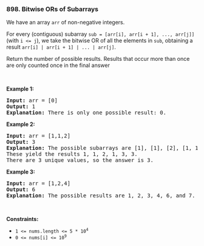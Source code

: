 <h3 align="left"> 898. Bitwise ORs of Subarrays</h3>
<div><p>We have an array <code>arr</code> of non-negative integers.</p>

<p>For every (contiguous) subarray <code>sub = [arr[i], arr[i + 1], ..., arr[j]]</code> (with <code>i &lt;= j</code>), we take the bitwise OR of all the elements in <code>sub</code>, obtaining a result <code>arr[i] | arr[i + 1] | ... | arr[j]</code>.</p>

<p>Return the number of possible results. Results that occur more than once are only counted once in the final answer</p>

<p>&nbsp;</p>
<p><strong>Example 1:</strong></p>

<pre><strong>Input:</strong> arr = [0]
<strong>Output:</strong> 1
<strong>Explanation:</strong> There is only one possible result: 0.
</pre>

<p><strong>Example 2:</strong></p>

<pre><strong>Input:</strong> arr = [1,1,2]
<strong>Output:</strong> 3
<strong>Explanation:</strong> The possible subarrays are [1], [1], [2], [1, 1], [1, 2], [1, 1, 2].
These yield the results 1, 1, 2, 1, 3, 3.
There are 3 unique values, so the answer is 3.
</pre>

<p><strong>Example 3:</strong></p>

<pre><strong>Input:</strong> arr = [1,2,4]
<strong>Output:</strong> 6
<strong>Explanation:</strong> The possible results are 1, 2, 3, 4, 6, and 7.
</pre>

<p>&nbsp;</p>
<p><strong>Constraints:</strong></p>

<ul>
	<li><code>1 &lt;= nums.length &lt;= 5 * 10<sup>4</sup></code></li>
	<li><code>0 &lt;= nums[i]&nbsp;&lt;= 10<sup>9</sup></code></li>
</ul>
</div>